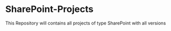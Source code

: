 # SharePoint-Projects
This Repository will contains all projects of type SharePoint with all versions
